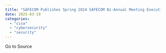 ```yaml
---
title: "SAFECOM Publishes Spring 2024 SAFECOM Bi-Annual Meeting Executive Summary"
date: 2025-03-19
categories: 
  - "cisa"
  - "cybersecurity"
  - "security"
---
```


Go to Source
